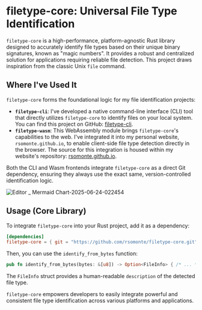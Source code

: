 # filetype-core: Universal File Type Identification

`filetype-core` is a high-performance, platform-agnostic Rust library designed to accurately identify file types based on their unique binary signatures, known as "magic numbers". It provides a robust and centralized solution for applications requiring reliable file detection. This project draws inspiration from the classic Unix `file` command.

## Where I've Used It

`filetype-core` forms the foundational logic for my file identification projects:

  * **`filetype-cli`**: I've developed a native command-line interface (CLI) tool that directly utilizes `filetype-core` to identify files on your local system. You can find this project on GitHub: [filetype-cli](https://github.com/rsomonte/filetype-cli).
  * **`filetype-wasm`**: This WebAssembly module brings `filetype-core`'s capabilities to the web. I've integrated it into my personal website, `rsomonte.github.io`, to enable client-side file type detection directly in the browser. The source for this integration is housed within my website's repository: [rsomonte.github.io](https://github.com/rsomonte/rsomonte.github.io).

Both the CLI and Wasm frontends integrate `filetype-core` as a direct Git dependency, ensuring they always use the exact same, version-controlled identification logic.

![Editor _ Mermaid Chart-2025-06-24-022454](https://github.com/user-attachments/assets/06bfeb27-a110-4631-bbaa-7f042f2e3ae3)

## Usage (Core Library)

To integrate `filetype-core` into your Rust project, add it as a dependency:

```toml
[dependencies]
filetype-core = { git = "https://github.com/rsomonte/filetype-core.git", branch = "main" }
```

Then, you can use the `identify_from_bytes` function:

```rust
pub fn identify_from_bytes(bytes: &[u8]) -> Option<FileInfo> { /* ... */ }
```

The `FileInfo` struct provides a human-readable `description` of the detected file type.

`filetype-core` empowers developers to easily integrate powerful and consistent file type identification across various platforms and applications.
